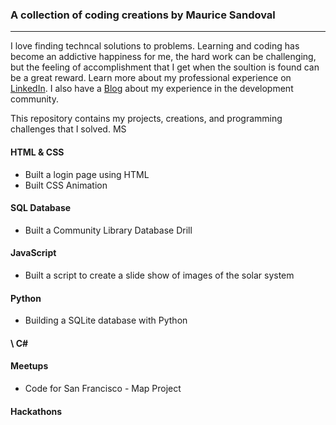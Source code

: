 ### A collection of coding creations by Maurice Sandoval
---

I love finding techncal solutions to problems. Learning and coding has become an addictive happiness for me, the hard work can be challenging, but the feeling of accomplishment that I get when the soultion is found can be a great reward. Learn more about my professional experience on [LinkedIn](https://www.linkedin.com/in/maurice-sandoval-b3115188?trk=nav_responsive_tab_profile/ "LinkedIn"). I also have a [Blog](http://mauricesandoval.com/?page_id=38/ "Blog") about my experience in the development community.

This repository contains my projects, creations, and programming challenges that I solved. MS

#### HTML & CSS
* Built a login page using HTML
* Built CSS Animation
 
#### SQL Database
* Built a Community Library Database Drill

#### JavaScript
* Built a script to create a slide show of images of the solar system

#### Python
* Building a SQLite database with Python

#### \ C\#

#### Meetups
* Code for San Francisco - Map Project

#### Hackathons

